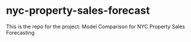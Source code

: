 # nyc-property-sales-forecast

This is the repo for the project: Model Comparison for NYC Property Sales Forecasting

